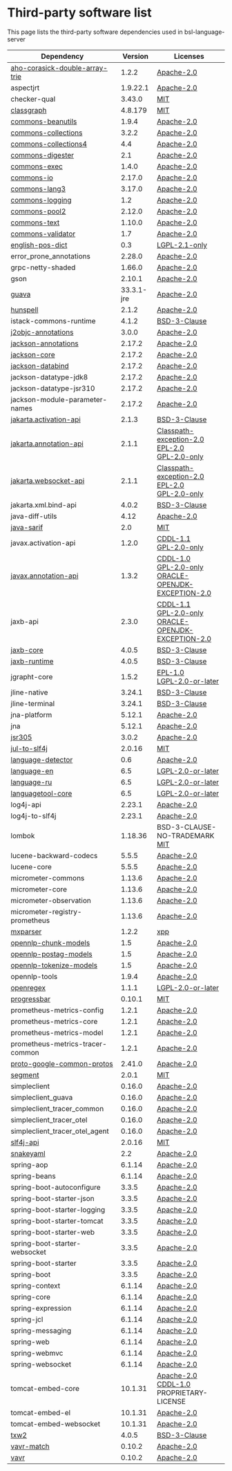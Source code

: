 # Third-party software list

This page lists the third-party software dependencies used in bsl-language-server

| Dependency                                                                                 | Version    | Licenses                                                                                                                                                                                                        |
|--------------------------------------------------------------------------------------------|------------|-----------------------------------------------------------------------------------------------------------------------------------------------------------------------------------------------------------------|
| [aho-corasick-double-array-trie](https://github.com/hankcs/AhoCorasickDoubleArrayTrie)     | 1.2.2      | [Apache-2.0](http://www.apache.org/licenses/)                                                                                                                                                                   |
| aspectjrt                                                                                  | 1.9.22.1   | [Apache-2.0](http://www.apache.org/licenses/)                                                                                                                                                                   |
| checker-qual                                                                               | 3.43.0     | [MIT](http://opensource.org/licenses/mit-license.php)                                                                                                                                                           |
| [classgraph](https://github.com/classgraph/classgraph)                                     | 4.8.179    | [MIT](http://opensource.org/licenses/mit-license.php)                                                                                                                                                           |
| [commons-beanutils](https://commons.apache.org/proper/commons-beanutils/)                  | 1.9.4      | [Apache-2.0](http://www.apache.org/licenses/)                                                                                                                                                                   |
| [commons-collections](http://commons.apache.org/collections/)                              | 3.2.2      | [Apache-2.0](http://www.apache.org/licenses/)                                                                                                                                                                   |
| [commons-collections4](https://commons.apache.org/proper/commons-collections/)             | 4.4        | [Apache-2.0](http://www.apache.org/licenses/)                                                                                                                                                                   |
| [commons-digester](http://commons.apache.org/digester/)                                    | 2.1        | [Apache-2.0](http://www.apache.org/licenses/)                                                                                                                                                                   |
| [commons-exec](https://commons.apache.org/proper/commons-exec/)                            | 1.4.0      | [Apache-2.0](http://www.apache.org/licenses/)                                                                                                                                                                   |
| [commons-io](https://commons.apache.org/proper/commons-io/)                                | 2.17.0     | [Apache-2.0](http://www.apache.org/licenses/)                                                                                                                                                                   |
| [commons-lang3](https://commons.apache.org/proper/commons-lang/)                           | 3.17.0     | [Apache-2.0](http://www.apache.org/licenses/)                                                                                                                                                                   |
| [commons-logging](http://commons.apache.org/proper/commons-logging/)                       | 1.2        | [Apache-2.0](http://www.apache.org/licenses/)                                                                                                                                                                   |
| [commons-pool2](https://commons.apache.org/proper/commons-pool/)                           | 2.12.0     | [Apache-2.0](http://www.apache.org/licenses/)                                                                                                                                                                   |
| [commons-text](https://commons.apache.org/proper/commons-text)                             | 1.10.0     | [Apache-2.0](http://www.apache.org/licenses/)                                                                                                                                                                   |
| [commons-validator](http://commons.apache.org/proper/commons-validator/)                   | 1.7        | [Apache-2.0](http://www.apache.org/licenses/)                                                                                                                                                                   |
| [english-pos-dict](https://languagetool.org)                                               | 0.3        | [LGPL-2.1-only](http://www.gnu.org/licenses/lgpl-2.1.html)                                                                                                                                                      |
| error_prone_annotations                                                                    | 2.28.0     | [Apache-2.0](http://www.apache.org/licenses/)                                                                                                                                                                   |
| grpc-netty-shaded                                                                          | 1.66.0     | [Apache-2.0](http://www.apache.org/licenses/)                                                                                                                                                                   |
| gson                                                                                       | 2.10.1     | [Apache-2.0](http://www.apache.org/licenses/)                                                                                                                                                                   |
| [guava](https://github.com/google/guava)                                                   | 33.3.1-jre | [Apache-2.0](http://www.apache.org/licenses/)                                                                                                                                                                   |
| [hunspell](https://gitlab.com/dumonts/hunspell-java)                                       | 2.1.2      | [Apache-2.0](http://www.apache.org/licenses/)                                                                                                                                                                   |
| istack-commons-runtime                                                                     | 4.1.2      | [BSD-3-Clause](http://www.opensource.org/licenses/BSD-3-Clause)                                                                                                                                                 |
| [j2objc-annotations](https://github.com/google/j2objc/)                                    | 3.0.0      | [Apache-2.0](http://www.apache.org/licenses/)                                                                                                                                                                   |
| [jackson-annotations](https://github.com/FasterXML/jackson)                                | 2.17.2     | [Apache-2.0](http://www.apache.org/licenses/)                                                                                                                                                                   |
| [jackson-core](https://github.com/FasterXML/jackson-core)                                  | 2.17.2     | [Apache-2.0](http://www.apache.org/licenses/)                                                                                                                                                                   |
| [jackson-databind](https://github.com/FasterXML/jackson)                                   | 2.17.2     | [Apache-2.0](http://www.apache.org/licenses/)                                                                                                                                                                   |
| jackson-datatype-jdk8                                                                      | 2.17.2     | [Apache-2.0](http://www.apache.org/licenses/)                                                                                                                                                                   |
| jackson-datatype-jsr310                                                                    | 2.17.2     | [Apache-2.0](http://www.apache.org/licenses/)                                                                                                                                                                   |
| jackson-module-parameter-names                                                             | 2.17.2     | [Apache-2.0](http://www.apache.org/licenses/)                                                                                                                                                                   |
| [jakarta.activation-api](https://github.com/jakartaee/jaf-api)                             | 2.1.3      | [BSD-3-Clause](http://www.opensource.org/licenses/BSD-3-Clause)                                                                                                                                                 |
| [jakarta.annotation-api](https://projects.eclipse.org/projects/ee4j.ca)                    | 2.1.1      | [Classpath-exception-2.0](http://www.gnu.org/software/classpath/) <br/> [EPL-2.0](https://www.eclipse.org/legal/epl-2.0/) <br/> [GPL-2.0-only](http://www.gnu.org/licenses/gpl-2.0.html)                        |
| [jakarta.websocket-api](https://projects.eclipse.org/projects/ee4j.websocket)              | 2.1.1      | [Classpath-exception-2.0](http://www.gnu.org/software/classpath/) <br/> [EPL-2.0](https://www.eclipse.org/legal/epl-2.0/) <br/> [GPL-2.0-only](http://www.gnu.org/licenses/gpl-2.0.html)                        |
| jakarta.xml.bind-api                                                                       | 4.0.2      | [BSD-3-Clause](http://www.opensource.org/licenses/BSD-3-Clause)                                                                                                                                                 |
| java-diff-utils                                                                            | 4.12       | [Apache-2.0](http://www.apache.org/licenses/)                                                                                                                                                                   |
| [java-sarif](https://github.com/Contrast-Security-OSS/java-sarif)                          | 2.0        | [MIT](http://opensource.org/licenses/mit-license.php)                                                                                                                                                           |
| javax.activation-api                                                                       | 1.2.0      | [CDDL-1.1](http://glassfish.java.net/public/CDDL+GPL_1_1.html) <br/> [GPL-2.0-only](http://www.gnu.org/licenses/gpl-2.0.html)                                                                                   |
| [javax.annotation-api](http://jcp.org/en/jsr/detail?id=250)                                | 1.3.2      | [CDDL-1.0](http://www.sun.com/cddl/) <br/> [GPL-2.0-only](http://www.gnu.org/licenses/gpl-2.0.html) <br/> [ORACLE-OPENJDK-EXCEPTION-2.0](http://openjdk.java.net/legal/gplv2+ce.html)                           |
| jaxb-api                                                                                   | 2.3.0      | [CDDL-1.1](http://glassfish.java.net/public/CDDL+GPL_1_1.html) <br/> [GPL-2.0-only](http://www.gnu.org/licenses/gpl-2.0.html) <br/> [ORACLE-OPENJDK-EXCEPTION-2.0](http://openjdk.java.net/legal/gplv2+ce.html) |
| [jaxb-core](https://eclipse-ee4j.github.io/jaxb-ri/)                                       | 4.0.5      | [BSD-3-Clause](http://www.opensource.org/licenses/BSD-3-Clause)                                                                                                                                                 |
| [jaxb-runtime](https://eclipse-ee4j.github.io/jaxb-ri/)                                    | 4.0.5      | [BSD-3-Clause](http://www.opensource.org/licenses/BSD-3-Clause)                                                                                                                                                 |
| jgrapht-core                                                                               | 1.5.2      | [EPL-1.0](http://www.eclipse.org/legal/epl-v10.html) <br/> [LGPL-2.0-or-later](http://www.gnu.org/licenses/old-licenses/lgpl-2.0.html)                                                                          |
| jline-native                                                                               | 3.24.1     | [BSD-3-Clause](http://www.opensource.org/licenses/BSD-3-Clause)                                                                                                                                                 |
| jline-terminal                                                                             | 3.24.1     | [BSD-3-Clause](http://www.opensource.org/licenses/BSD-3-Clause)                                                                                                                                                 |
| jna-platform                                                                               | 5.12.1     | [Apache-2.0](http://www.apache.org/licenses/)                                                                                                                                                                   |
| jna                                                                                        | 5.12.1     | [Apache-2.0](http://www.apache.org/licenses/)                                                                                                                                                                   |
| [jsr305](http://findbugs.sourceforge.net/)                                                 | 3.0.2      | [Apache-2.0](http://www.apache.org/licenses/)                                                                                                                                                                   |
| [jul-to-slf4j](http://www.slf4j.org)                                                       | 2.0.16     | [MIT](http://opensource.org/licenses/mit-license.php)                                                                                                                                                           |
| [language-detector](https://github.com/optimaize/language-detector)                        | 0.6        | [Apache-2.0](http://www.apache.org/licenses/)                                                                                                                                                                   |
| [language-en](https://www.languagetool.org)                                                | 6.5        | [LGPL-2.0-or-later](http://www.gnu.org/licenses/old-licenses/lgpl-2.0.html)                                                                                                                                     |
| [language-ru](https://www.languagetool.org)                                                | 6.5        | [LGPL-2.0-or-later](http://www.gnu.org/licenses/old-licenses/lgpl-2.0.html)                                                                                                                                     |
| [languagetool-core](https://www.languagetool.org)                                          | 6.5        | [LGPL-2.0-or-later](http://www.gnu.org/licenses/old-licenses/lgpl-2.0.html)                                                                                                                                     |
| log4j-api                                                                                  | 2.23.1     | [Apache-2.0](http://www.apache.org/licenses/)                                                                                                                                                                   |
| log4j-to-slf4j                                                                             | 2.23.1     | [Apache-2.0](http://www.apache.org/licenses/)                                                                                                                                                                   |
| lombok                                                                                     | 1.18.36    | BSD-3-CLAUSE-NO-TRADEMARK <br/> [MIT](http://opensource.org/licenses/mit-license.php)                                                                                                                           |
| lucene-backward-codecs                                                                     | 5.5.5      | [Apache-2.0](http://www.apache.org/licenses/)                                                                                                                                                                   |
| lucene-core                                                                                | 5.5.5      | [Apache-2.0](http://www.apache.org/licenses/)                                                                                                                                                                   |
| micrometer-commons                                                                         | 1.13.6     | [Apache-2.0](http://www.apache.org/licenses/)                                                                                                                                                                   |
| micrometer-core                                                                            | 1.13.6     | [Apache-2.0](http://www.apache.org/licenses/)                                                                                                                                                                   |
| micrometer-observation                                                                     | 1.13.6     | [Apache-2.0](http://www.apache.org/licenses/)                                                                                                                                                                   |
| micrometer-registry-prometheus                                                             | 1.13.6     | [Apache-2.0](http://www.apache.org/licenses/)                                                                                                                                                                   |
| [mxparser](http://x-stream.github.io/mxparser)                                             | 1.2.2      | [xpp](http://www.extreme.indiana.edu/license.txt)                                                                                                                                                               |
| [opennlp-chunk-models](http://opennlp.apache.org)                                          | 1.5        | [Apache-2.0](http://www.apache.org/licenses/)                                                                                                                                                                   |
| [opennlp-postag-models](http://opennlp.apache.org)                                         | 1.5        | [Apache-2.0](http://www.apache.org/licenses/)                                                                                                                                                                   |
| [opennlp-tokenize-models](http://opennlp.apache.org)                                       | 1.5        | [Apache-2.0](http://www.apache.org/licenses/)                                                                                                                                                                   |
| opennlp-tools                                                                              | 1.9.4      | [Apache-2.0](http://www.apache.org/licenses/)                                                                                                                                                                   |
| [openregex](http://knowitall.github.com/openregex/)                                        | 1.1.1      | [LGPL-2.0-or-later](http://www.gnu.org/licenses/old-licenses/lgpl-2.0.html)                                                                                                                                     |
| [progressbar](http://github.com/ctongfei/progressbar)                                      | 0.10.1     | [MIT](http://opensource.org/licenses/mit-license.php)                                                                                                                                                           |
| prometheus-metrics-config                                                                  | 1.2.1      | [Apache-2.0](http://www.apache.org/licenses/)                                                                                                                                                                   |
| prometheus-metrics-core                                                                    | 1.2.1      | [Apache-2.0](http://www.apache.org/licenses/)                                                                                                                                                                   |
| prometheus-metrics-model                                                                   | 1.2.1      | [Apache-2.0](http://www.apache.org/licenses/)                                                                                                                                                                   |
| prometheus-metrics-tracer-common                                                           | 1.2.1      | [Apache-2.0](http://www.apache.org/licenses/)                                                                                                                                                                   |
| [proto-google-common-protos](https://github.com/googleapis/sdk-platform-java)              | 2.41.0     | [Apache-2.0](http://www.apache.org/licenses/)                                                                                                                                                                   |
| [segment](https://github.com/loomchild/segment)                                            | 2.0.1      | [MIT](http://opensource.org/licenses/mit-license.php)                                                                                                                                                           |
| simpleclient                                                                               | 0.16.0     | [Apache-2.0](http://www.apache.org/licenses/)                                                                                                                                                                   |
| simpleclient_guava                                                                         | 0.16.0     | [Apache-2.0](http://www.apache.org/licenses/)                                                                                                                                                                   |
| simpleclient_tracer_common                                                                 | 0.16.0     | [Apache-2.0](http://www.apache.org/licenses/)                                                                                                                                                                   |
| simpleclient_tracer_otel                                                                   | 0.16.0     | [Apache-2.0](http://www.apache.org/licenses/)                                                                                                                                                                   |
| simpleclient_tracer_otel_agent                                                             | 0.16.0     | [Apache-2.0](http://www.apache.org/licenses/)                                                                                                                                                                   |
| [slf4j-api](http://www.slf4j.org)                                                          | 2.0.16     | [MIT](http://opensource.org/licenses/mit-license.php)                                                                                                                                                           |
| [snakeyaml](https://bitbucket.org/snakeyaml/snakeyaml)                                     | 2.2        | [Apache-2.0](http://www.apache.org/licenses/)                                                                                                                                                                   |
| spring-aop                                                                                 | 6.1.14     | [Apache-2.0](http://www.apache.org/licenses/)                                                                                                                                                                   |
| spring-beans                                                                               | 6.1.14     | [Apache-2.0](http://www.apache.org/licenses/)                                                                                                                                                                   |
| spring-boot-autoconfigure                                                                  | 3.3.5      | [Apache-2.0](http://www.apache.org/licenses/)                                                                                                                                                                   |
| spring-boot-starter-json                                                                   | 3.3.5      | [Apache-2.0](http://www.apache.org/licenses/)                                                                                                                                                                   |
| spring-boot-starter-logging                                                                | 3.3.5      | [Apache-2.0](http://www.apache.org/licenses/)                                                                                                                                                                   |
| spring-boot-starter-tomcat                                                                 | 3.3.5      | [Apache-2.0](http://www.apache.org/licenses/)                                                                                                                                                                   |
| spring-boot-starter-web                                                                    | 3.3.5      | [Apache-2.0](http://www.apache.org/licenses/)                                                                                                                                                                   |
| spring-boot-starter-websocket                                                              | 3.3.5      | [Apache-2.0](http://www.apache.org/licenses/)                                                                                                                                                                   |
| spring-boot-starter                                                                        | 3.3.5      | [Apache-2.0](http://www.apache.org/licenses/)                                                                                                                                                                   |
| spring-boot                                                                                | 3.3.5      | [Apache-2.0](http://www.apache.org/licenses/)                                                                                                                                                                   |
| spring-context                                                                             | 6.1.14     | [Apache-2.0](http://www.apache.org/licenses/)                                                                                                                                                                   |
| spring-core                                                                                | 6.1.14     | [Apache-2.0](http://www.apache.org/licenses/)                                                                                                                                                                   |
| spring-expression                                                                          | 6.1.14     | [Apache-2.0](http://www.apache.org/licenses/)                                                                                                                                                                   |
| spring-jcl                                                                                 | 6.1.14     | [Apache-2.0](http://www.apache.org/licenses/)                                                                                                                                                                   |
| spring-messaging                                                                           | 6.1.14     | [Apache-2.0](http://www.apache.org/licenses/)                                                                                                                                                                   |
| spring-web                                                                                 | 6.1.14     | [Apache-2.0](http://www.apache.org/licenses/)                                                                                                                                                                   |
| spring-webmvc                                                                              | 6.1.14     | [Apache-2.0](http://www.apache.org/licenses/)                                                                                                                                                                   |
| spring-websocket                                                                           | 6.1.14     | [Apache-2.0](http://www.apache.org/licenses/)                                                                                                                                                                   |
| tomcat-embed-core                                                                          | 10.1.31    | [Apache-2.0](http://www.apache.org/licenses/) <br/> [CDDL-1.0](http://www.sun.com/cddl/) <br/> PROPRIETARY-LICENSE                                                                                              |
| tomcat-embed-el                                                                            | 10.1.31    | [Apache-2.0](http://www.apache.org/licenses/)                                                                                                                                                                   |
| tomcat-embed-websocket                                                                     | 10.1.31    | [Apache-2.0](http://www.apache.org/licenses/)                                                                                                                                                                   |
| [txw2](https://eclipse-ee4j.github.io/jaxb-ri/)                                            | 4.0.5      | [BSD-3-Clause](http://www.opensource.org/licenses/BSD-3-Clause)                                                                                                                                                 |
| [vavr-match](http://vavr.io)                                                               | 0.10.2     | [Apache-2.0](http://www.apache.org/licenses/)                                                                                                                                                                   |
| [vavr](http://vavr.io)                                                                     | 0.10.2     | [Apache-2.0](http://www.apache.org/licenses/)                                                                                                                                                                   |